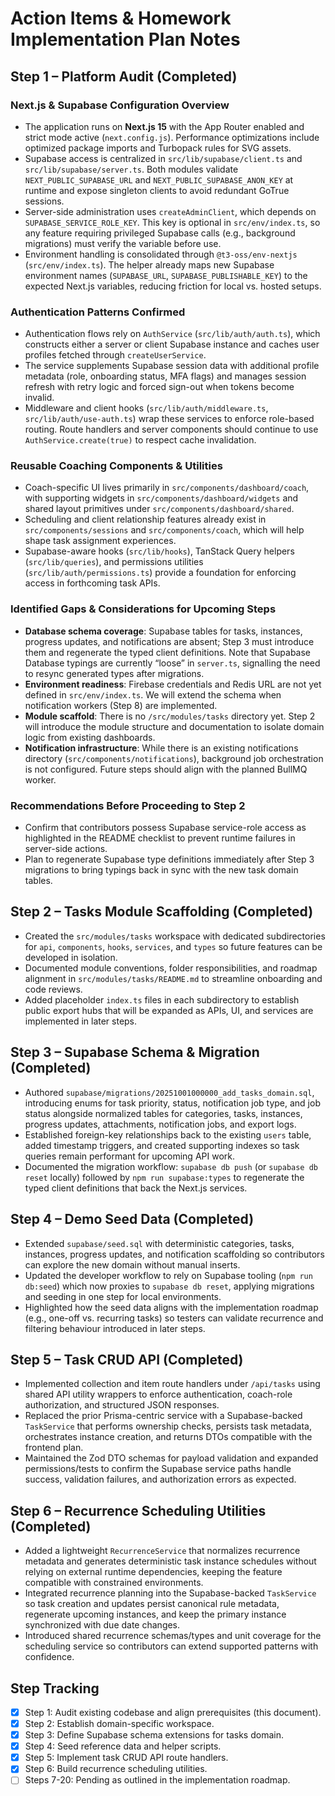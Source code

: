 # Action Items & Homework Implementation Plan Notes

## Step 1 – Platform Audit (Completed)

### Next.js & Supabase Configuration Overview

- The application runs on **Next.js 15** with the App Router enabled and strict mode active (`next.config.js`). Performance optimizations include optimized package imports and Turbopack rules for SVG assets.
- Supabase access is centralized in `src/lib/supabase/client.ts` and `src/lib/supabase/server.ts`. Both modules validate `NEXT_PUBLIC_SUPABASE_URL` and `NEXT_PUBLIC_SUPABASE_ANON_KEY` at runtime and expose singleton clients to avoid redundant GoTrue sessions.
- Server-side administration uses `createAdminClient`, which depends on `SUPABASE_SERVICE_ROLE_KEY`. This key is optional in `src/env/index.ts`, so any feature requiring privileged Supabase calls (e.g., background migrations) must verify the variable before use.
- Environment handling is consolidated through `@t3-oss/env-nextjs` (`src/env/index.ts`). The helper already maps new Supabase environment names (`SUPABASE_URL`, `SUPABASE_PUBLISHABLE_KEY`) to the expected Next.js variables, reducing friction for local vs. hosted setups.

### Authentication Patterns Confirmed

- Authentication flows rely on `AuthService` (`src/lib/auth/auth.ts`), which constructs either a server or client Supabase instance and caches user profiles fetched through `createUserService`.
- The service supplements Supabase session data with additional profile metadata (role, onboarding status, MFA flags) and manages session refresh with retry logic and forced sign-out when tokens become invalid.
- Middleware and client hooks (`src/lib/auth/middleware.ts`, `src/lib/auth/use-auth.ts`) wrap these services to enforce role-based routing. Route handlers and server components should continue to use `AuthService.create(true)` to respect cache invalidation.

### Reusable Coaching Components & Utilities

- Coach-specific UI lives primarily in `src/components/dashboard/coach`, with supporting widgets in `src/components/dashboard/widgets` and shared layout primitives under `src/components/dashboard/shared`.
- Scheduling and client relationship features already exist in `src/components/sessions` and `src/components/coach`, which will help shape task assignment experiences.
- Supabase-aware hooks (`src/lib/hooks`), TanStack Query helpers (`src/lib/queries`), and permissions utilities (`src/lib/auth/permissions.ts`) provide a foundation for enforcing access in forthcoming task APIs.

### Identified Gaps & Considerations for Upcoming Steps

- **Database schema coverage**: Supabase tables for tasks, instances, progress updates, and notifications are absent; Step 3 must introduce them and regenerate the typed client definitions. Note that Supabase Database typings are currently “loose” in `server.ts`, signalling the need to resync generated types after migrations.
- **Environment readiness**: Firebase credentials and Redis URL are not yet defined in `src/env/index.ts`. We will extend the schema when notification workers (Step 8) are implemented.
- **Module scaffold**: There is no `/src/modules/tasks` directory yet. Step 2 will introduce the module structure and documentation to isolate domain logic from existing dashboards.
- **Notification infrastructure**: While there is an existing notifications directory (`src/components/notifications`), background job orchestration is not configured. Future steps should align with the planned BullMQ worker.

### Recommendations Before Proceeding to Step 2

- Confirm that contributors possess Supabase service-role access as highlighted in the README checklist to prevent runtime failures in server-side actions.
- Plan to regenerate Supabase type definitions immediately after Step 3 migrations to bring typings back in sync with the new task domain tables.

## Step 2 – Tasks Module Scaffolding (Completed)

- Created the `src/modules/tasks` workspace with dedicated subdirectories for `api`, `components`, `hooks`, `services`, and `types` so future features can be developed in isolation.
- Documented module conventions, folder responsibilities, and roadmap alignment in `src/modules/tasks/README.md` to streamline onboarding and code reviews.
- Added placeholder `index.ts` files in each subdirectory to establish public export hubs that will be expanded as APIs, UI, and services are implemented in later steps.

## Step 3 – Supabase Schema & Migration (Completed)

- Authored `supabase/migrations/20251001000000_add_tasks_domain.sql`, introducing enums for task priority, status, notification job type, and job status alongside normalized tables for categories, tasks, instances, progress updates, attachments, notification jobs, and export logs.
- Established foreign-key relationships back to the existing `users` table, added timestamp triggers, and created supporting indexes so task queries remain performant for upcoming API work.
- Documented the migration workflow: `supabase db push` (or `supabase db reset` locally) followed by `npm run supabase:types` to regenerate the typed client definitions that back the Next.js services.

## Step 4 – Demo Seed Data (Completed)

- Extended `supabase/seed.sql` with deterministic categories, tasks, instances, progress updates, and notification scaffolding so contributors can explore the new domain without manual inserts.
- Updated the developer workflow to rely on Supabase tooling (`npm run db:seed`) which now proxies to `supabase db reset`, applying migrations and seeding in one step for local environments.
- Highlighted how the seed data aligns with the implementation roadmap (e.g., one-off vs. recurring tasks) so testers can validate recurrence and filtering behaviour introduced in later steps.

## Step 5 – Task CRUD API (Completed)

- Implemented collection and item route handlers under `/api/tasks` using shared API utility wrappers to enforce authentication, coach-role authorization, and structured JSON responses.
- Replaced the prior Prisma-centric service with a Supabase-backed `TaskService` that performs ownership checks, persists task metadata, orchestrates instance creation, and returns DTOs compatible with the frontend plan.
- Maintained the Zod DTO schemas for payload validation and expanded permissions/tests to confirm the Supabase service paths handle success, validation failures, and authorization errors as expected.

## Step 6 – Recurrence Scheduling Utilities (Completed)

- Added a lightweight `RecurrenceService` that normalizes recurrence metadata and generates deterministic task instance schedules without relying on external runtime dependencies, keeping the feature compatible with constrained environments.
- Integrated recurrence planning into the Supabase-backed `TaskService` so task creation and updates persist canonical rule metadata, regenerate upcoming instances, and keep the primary instance synchronized with due date changes.
- Introduced shared recurrence schemas/types and unit coverage for the scheduling service so contributors can extend supported patterns with confidence.

## Step Tracking

- [x] Step 1: Audit existing codebase and align prerequisites (this document).
- [x] Step 2: Establish domain-specific workspace.
- [x] Step 3: Define Supabase schema extensions for tasks domain.
- [x] Step 4: Seed reference data and helper scripts.
- [x] Step 5: Implement task CRUD API route handlers.
- [x] Step 6: Build recurrence scheduling utilities.
- [ ] Steps 7-20: Pending as outlined in the implementation roadmap.
